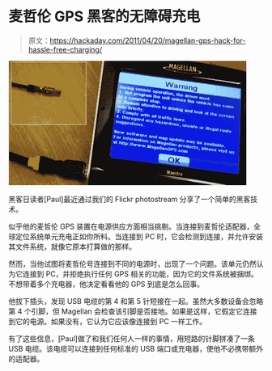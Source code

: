 # 麦哲伦 GPS 黑客的无障碍充电

> 原文：<https://hackaday.com/2011/04/20/magellan-gps-hack-for-hassle-free-charging/>

![magellan_hack](img/5b1c205746eb16439a4814cc0093279a.png "magellan_hack")

黑客日读者[Paul]最近通过我们的 Flickr photostream 分享了一个简单的黑客技术。

似乎他的麦哲伦 GPS 装置在电源供应方面相当挑剔。当连接到麦哲伦适配器，全球定位系统单元充电正如你所料。当连接到 PC 时，它会检测到连接，并允许安装其文件系统，就像它原本打算做的那样。

然而，当他试图将麦哲伦号连接到不同的电源时，出现了一个问题。该单元仍然认为它连接到 PC，并拒绝执行任何 GPS 相关的功能，因为它的文件系统被捆绑。不想带着多个充电器，他决定看看他的 GPS 到底是怎么回事。

他拔下插头，发现 USB 电缆的第 4 和第 5 针短接在一起。虽然大多数设备会忽略第 4 个引脚，但 Magellan 会检查该引脚是否接地。如果是这样，它假定它连接到它的电源。如果没有，它认为它应该像连接到 PC 一样工作。

有了这些信息，[Paul]做了和我们任何人一样的事情，用短路的针脚拼凑了一条 USB 电缆。该电缆可以连接到任何标准的 USB 端口或充电器，使他不必携带额外的适配器。